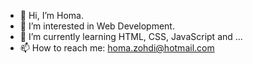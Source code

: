 - 👋 Hi, I’m Homa.
- 👀 I’m interested in Web Development. 
- 🌱 I’m currently learning HTML, CSS, JavaScript and ...
- 📫 How to reach me: homa.zohdi@hotmail.com

<!---
Homazd/Homazd is a ✨ special ✨ repository because its `README.md` (this file) appears on your GitHub profile.
You can click the Preview link to take a look at your changes.
--->
